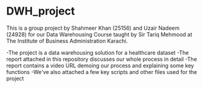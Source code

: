 # DWH_project

This is a group project by Shahmeer Khan (25156) and Uzair Nadeem (24928) for our Data Warehousing Course taught by Sir Tariq Mehmood at The Institute of Business Administration Karachi.

-The project is a data warehousing solution for a healthcare dataset
-The report attached in this repository discusses our whole process in detail
-The report contains a video URL demoing our process and explaining some key functions
-We've also attached a few key scripts and other files used for the project
